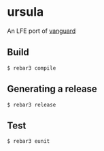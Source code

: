 ursula
======

An LFE port of [vanguard](https://github.com/tsloughter/vanguard.git)

## Build
```
$ rebar3 compile
```

## Generating a release
```
$ rebar3 release
```

## Test
```
$ rebar3 eunit
```
